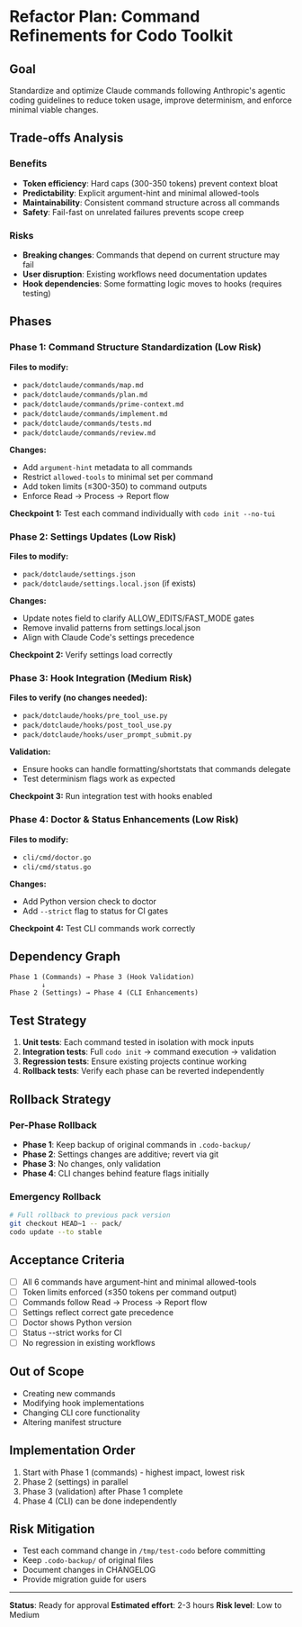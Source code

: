# Refactor Plan: Command Refinements for Codo Toolkit

## Goal
Standardize and optimize Claude commands following Anthropic's agentic coding guidelines to reduce token usage, improve determinism, and enforce minimal viable changes.

## Trade-offs Analysis

### Benefits
- **Token efficiency**: Hard caps (300-350 tokens) prevent context bloat
- **Predictability**: Explicit argument-hint and minimal allowed-tools
- **Maintainability**: Consistent command structure across all commands
- **Safety**: Fail-fast on unrelated failures prevents scope creep

### Risks
- **Breaking changes**: Commands that depend on current structure may fail
- **User disruption**: Existing workflows need documentation updates
- **Hook dependencies**: Some formatting logic moves to hooks (requires testing)

## Phases

### Phase 1: Command Structure Standardization (Low Risk)
**Files to modify:**
- `pack/dotclaude/commands/map.md`
- `pack/dotclaude/commands/plan.md`
- `pack/dotclaude/commands/prime-context.md`
- `pack/dotclaude/commands/implement.md`
- `pack/dotclaude/commands/tests.md`
- `pack/dotclaude/commands/review.md`

**Changes:**
- Add `argument-hint` metadata to all commands
- Restrict `allowed-tools` to minimal set per command
- Add token limits (≤300-350) to command outputs
- Enforce Read → Process → Report flow

**Checkpoint 1:** Test each command individually with `codo init --no-tui`

### Phase 2: Settings Updates (Low Risk)
**Files to modify:**
- `pack/dotclaude/settings.json`
- `pack/dotclaude/settings.local.json` (if exists)

**Changes:**
- Update notes field to clarify ALLOW_EDITS/FAST_MODE gates
- Remove invalid patterns from settings.local.json
- Align with Claude Code's settings precedence

**Checkpoint 2:** Verify settings load correctly

### Phase 3: Hook Integration (Medium Risk)
**Files to verify (no changes needed):**
- `pack/dotclaude/hooks/pre_tool_use.py`
- `pack/dotclaude/hooks/post_tool_use.py`
- `pack/dotclaude/hooks/user_prompt_submit.py`

**Validation:**
- Ensure hooks can handle formatting/shortstats that commands delegate
- Test determinism flags work as expected

**Checkpoint 3:** Run integration test with hooks enabled

### Phase 4: Doctor & Status Enhancements (Low Risk)
**Files to modify:**
- `cli/cmd/doctor.go`
- `cli/cmd/status.go`

**Changes:**
- Add Python version check to doctor
- Add `--strict` flag to status for CI gates

**Checkpoint 4:** Test CLI commands work correctly

## Dependency Graph
```
Phase 1 (Commands) → Phase 3 (Hook Validation)
        ↓
Phase 2 (Settings) → Phase 4 (CLI Enhancements)
```

## Test Strategy
1. **Unit tests**: Each command tested in isolation with mock inputs
2. **Integration tests**: Full `codo init` → command execution → validation
3. **Regression tests**: Ensure existing projects continue working
4. **Rollback tests**: Verify each phase can be reverted independently

## Rollback Strategy

### Per-Phase Rollback
- **Phase 1**: Keep backup of original commands in `.codo-backup/`
- **Phase 2**: Settings changes are additive; revert via git
- **Phase 3**: No changes, only validation
- **Phase 4**: CLI changes behind feature flags initially

### Emergency Rollback
```bash
# Full rollback to previous pack version
git checkout HEAD~1 -- pack/
codo update --to stable
```

## Acceptance Criteria
- [ ] All 6 commands have argument-hint and minimal allowed-tools
- [ ] Token limits enforced (≤350 tokens per command output)
- [ ] Commands follow Read → Process → Report flow
- [ ] Settings reflect correct gate precedence
- [ ] Doctor shows Python version
- [ ] Status --strict works for CI
- [ ] No regression in existing workflows

## Out of Scope
- Creating new commands
- Modifying hook implementations
- Changing CLI core functionality
- Altering manifest structure

## Implementation Order
1. Start with Phase 1 (commands) - highest impact, lowest risk
2. Phase 2 (settings) in parallel
3. Phase 3 (validation) after Phase 1 complete
4. Phase 4 (CLI) can be done independently

## Risk Mitigation
- Test each command change in `/tmp/test-codo` before committing
- Keep `.codo-backup/` of original files
- Document changes in CHANGELOG
- Provide migration guide for users

---
**Status**: Ready for approval
**Estimated effort**: 2-3 hours
**Risk level**: Low to Medium